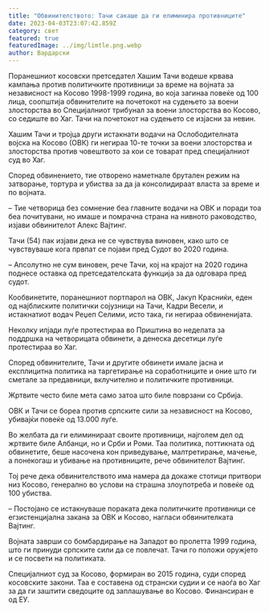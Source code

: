 ```yaml
---
title: "Обвинителството: Тачи сакаше да ги елиминира противниците"
date: 2023-04-03T23:07:42.859Z
category: свет
featured: true
featuredImage: ../img/limtle.png.webp
author: Вардарски
---
```


Поранешниот косовски претседател Хашим Тачи водеше крвава кампања против политичките противници за време на војната за независност на Косово 1998-1999 година, во која загинаа повеќе од 100 лица, соопштија обвинителите на почетокот на судењето за воени злосторства во Специјалниот трибунал за воени злосторства во Косово, со седиште во Хаг. Тачи на почетокот на судењето се изјасни за невин.

Хашим Тачи и тројца други истакнати водачи на Ослободителната војска на Косово (ОВК) ги негираа 10-те точки за воени злосторства и злосторства против човештвото за кои се товарат пред специјалниот суд во Хаг.

Според обвинението, тие отворено наметнале брутален режим на затворање, тортура и убиства за да ја консолидираат власта за време и по војната.

– Тие четворица без сомнение беа главните водачи на ОВК и поради тоа беа почитувани, но имаше и помрачна страна на нивното раководство, изјави обвинителот Алекс Вајтинг.

Тачи (54) пак изјави дека не се чувствува виновен, како што се чувствуваше кога првпат се појави пред Судот во 2020 година.

– Апсолутно не сум виновен, рече Тачи, кој на крајот на 2020 година поднесе оставка од претседателската функција за да одговара пред судот.

Кообвинетите, поранешниот портпарол на ОВК, Јакуп Красниќи, еден од најблиските политички сојузници на Тачи, Кадри Весели, и истакнатиот водач Реџеп Селими, исто така, ги негираа обвиненијата.

Неколку илјади луѓе протестираа во Приштина во неделата за поддршка на четворицата обвинети, а денеска десетици луѓе протестираа во Хаг.

Според обвинителите, Тачи и другите обвинети имале јасна и експлицитна политика на таргетирање на соработниците и оние што ги сметале за предавници, вклучително и политичките противници.

Жртвите често биле мета само затоа што биле поврзани со Србија.

ОВК и Тачи се бореа против српските сили за независност на Косово, убивајќи повеќе од 13.000 луѓе.

Во желбата да ги елиминираат своите противници, најголем дел од жртвите биле Албанци, но и Срби и Роми. Таа политика, поттикната од обвинетите, беше насочена кон приведување, малтретирање, мачење, а понекогаш и убивање на противниците, рече обвинителот Вајтинг.

Тој рече дека обвинителството има намера да докаже стотици притвори низ Косово, генерално во услови на страшна злоупотреба и повеќе од 100 убиства.

– Постојано се истакнуваше пораката дека политичките противници се егзистенцијална закана за ОВК и Косово, нагласи обвинителката Вајтинг.

Војната заврши со бомбардирање на Западот во пролетта 1999 година, што ги принуди српските сили да се повлечат. Тачи го положи оружјето и се посвети на политиката.

Специјалниот суд за Косово, формиран во 2015 година, суди според косовските закони. Таа е составена од странски судии и се наоѓа во Хаг за да ги заштити сведоците од заплашување во Косово. Финансиран е од ЕУ.
